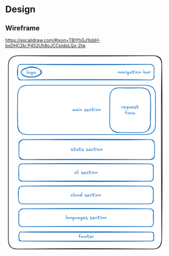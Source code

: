 # Design

## Wireframe

<https://excalidraw.com/#json=TBIYhGJ1lsbH-bsDHC2ki,P452Uh8oJCCpidpLQx-2Iw>

![website-design](./design.png)
